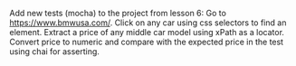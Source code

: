 Add new tests (mocha) to the project from lesson 6:
Go to https://www.bmwusa.com/.
Click on any car using css selectors to find an element.
Extract a price of any middle car model using xPath as a locator.
Convert price to numeric and compare with the expected price in the test using chai for asserting.